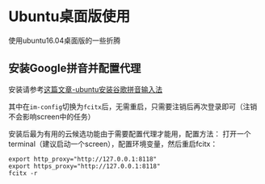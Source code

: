 # Ubuntu桌面版使用

使用ubuntu16.04桌面版的一些折腾

## 安装Google拼音并配置代理

安装请参考[这篇文章-ubuntu安装谷歌拼音输入法](https://www.linuxdashen.com/ubuntu%E5%AE%89%E8%A3%85%E8%B0%B7%E6%AD%8C%E6%8B%BC%E9%9F%B3%E8%BE%93%E5%85%A5%E6%B3%95%EF%BC%88fcitx%E8%BE%93%E5%85%A5%E6%B3%95%E6%A1%86%E6%9E%B6%EF%BC%89)

其中在`im-config`切换为`fcitx`后，无需重启，只需要注销后再次登录即可（注销不会影响screen中的任务）

安装后最为有用的云候选功能由于需要配置代理才能用，配置方法：
打开一个terminal（建议启动一个screen），配置环境变量，然后重启fcitx：

```
export http_proxy="http://127.0.0.1:8118"
export https_proxy="http://127.0.0.1:8118"
fcitx -r
```
